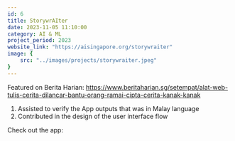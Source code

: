 ```yaml
---
id: 6
title: StorywrAIter
date: 2023-11-05 11:10:00
category: AI & ML
project_period: 2023
website_link: "https://aisingapore.org/storywraiter"
image: {
	src: "../images/projects/storywraiter.jpeg"
}
---
```


Featured on Berita Harian: 
https://www.beritaharian.sg/setempat/alat-web-tulis-cerita-dilancar-bantu-orang-ramai-cipta-cerita-kanak-kanak

1. Assisted to verify the App outputs that was in Malay language
2. Contributed in the design of the user interface flow

Check out the app:
